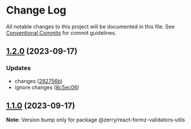 # Change Log

All notable changes to this project will be documented in this file.
See [Conventional Commits](https://conventionalcommits.org) for commit guidelines.

## [1.2.0](https://github.com/ZerryStack/react-formz/compare/v0.3.0-beta...v1.2.0) (2023-09-17)


### Updates

* changes ([282756b](https://github.com/ZerryStack/react-formz/commit/282756bf399df2a91ff8f96db3d86aec4caeae3c))
* ignore changes ([8c5ec06](https://github.com/ZerryStack/react-formz/commit/8c5ec06724415f3e760ee65c7ce829f0dc9006f9))



## [1.1.0](https://github.com/ZerryStack/react-formz/compare/v0.3.0-beta...v1.1.0) (2023-09-17)

**Note:** Version bump only for package @zerry/react-formz-validators-utils
